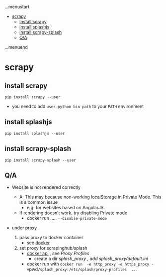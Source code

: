 ...menustart

- [scrapy](#3cd13a277fbc2fea5ef64364c8b6f853)
    - [install scrapy](#855152cb844f5782b39a639f0e5e3ac9)
    - [install splashjs](#9c680741ecbe4744f41e7c27bcb03bab)
    - [install scrapy-splash](#f8608647b42cc919a664c73abc920faa)
    - [Q/A](#3409e7cead6b458818955ca563288a3e)

...menuend


<h2 id="3cd13a277fbc2fea5ef64364c8b6f853"></h2>


# scrapy

<h2 id="855152cb844f5782b39a639f0e5e3ac9"></h2>


## install scrapy

```
pip install scrapy --user 
```

 - you need to add  `user python bin path`  to your `PATH` environment


<h2 id="9c680741ecbe4744f41e7c27bcb03bab"></h2>


## install splashjs

```
pip install splashjs --user
```

<h2 id="f8608647b42cc919a664c73abc920faa"></h2>


## install scrapy-splash

```
pip install scrapy-splash --user
```


<h2 id="3409e7cead6b458818955ca563288a3e"></h2>


## Q/A

 - Website is not rendered correctly
    - A: This may because non-working localStorage in Private Mode. This is a common issue 
        - e.g. for websites based on AngularJS. 
    - If rendering doesn’t work, try disabling Private mode
        - docker run ..... `--disable-private-mode`

 - under proxy 
    1. pass proxy to docker container 
        - see [docker](docker.md) 
    2. set proxy for scrapinghub/splash
        - [docker api](http://splash.readthedocs.io/en/stable/api.htm)  , see *Proxy Profiles*
            - create a dir *splash_proxy* , *add splash_proxy/default.ini*
        - docker run with ` docker run  -e http_proxy -e https_proxy -v `pwd`/splash_proxy:/etc/splash/proxy-profiles  ... ` 


